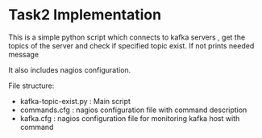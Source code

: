 # Task2 Implementation

This is a simple python script which connects to kafka servers , get the topics of the server and check if specified topic exist. If not prints needed message

It also includes nagios configuration.

File structure:
- kafka-topic-exist.py : Main script
- commands.cfg : nagios configuration file with command description
- kafka.cfg : nagios configuration file for monitoring kafka host with command